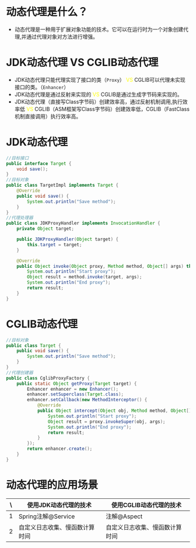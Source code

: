 # 动态代理是什么？

- 动态代理是一种用于扩展对象功能的技术。它可以在运行时为一个对象创建代理,并通过代理对象对方法进行增强。


# JDK动态代理 VS CGLIB动态代理

- JDK动态代理只能代理实现了接口的类（`Proxy`） <span style="color:yellow;">VS</span> CGLIB可以代理未实现接口的类。（`Enhancer`）
- JDK动态代理是通过反射来实现的 <span style="color:yellow;">VS</span> CGLIB是通过生成字节码来实现的。
- JDK动态代理（直接写Class字节码）创建效率高，通过反射机制调用,执行效率低 <span style="color:yellow;">VS</span> CGLIB（ASM框架写Class字节码）创建效率低，CGLIB（FastClass机制直接调用）执行效率高。

# JDK动态代理

```java
//目标接口
public interface Target {
    void save();
}
//目标对象
public class TargetImpl implements Target {
    @Override
    public void save() {
        System.out.println("Save method");
    }
}  
//代理处理器
public class JDKProxyHandler implements InvocationHandler {
    private Object target;

    public JDKProxyHandler(Object target) {
        this.target = target;
    }

    @Override
    public Object invoke(Object proxy, Method method, Object[] args) throws Throwable {
        System.out.println("Start proxy");
        Object result = method.invoke(target, args);
        System.out.println("End proxy");
        return result;
    }
}
```

# CGLIB动态代理

```java
//目标对象
public class Target {
    public void save() {
        System.out.println("Save method");
    }
}
//代理创建器
public class CglibProxyFactory {
    public static Object getProxy(Target target) {
        Enhancer enhancer = new Enhancer();
        enhancer.setSuperclass(Target.class);
        enhancer.setCallback(new MethodInterceptor() {
            @Override
            public Object intercept(Object obj, Method method, Object[] args, MethodProxy proxy) throws Throwable {
                System.out.println("Start proxy");
                Object result = proxy.invokeSuper(obj, args);
                System.out.println("End proxy");
                return result;
            }
        });
        return enhancer.create();
    }
} 
```

# 动态代理的应用场景

| \   | 使用JDK动态代理的技术     | 使用CGLIB动态代理的技术  |
| --- | ---------------- | --------------- |
| 1   | Spring注解@Service | 注解@Aspect       |
| 2   | 自定义日志收集、慢函数计算时间  | 自定义日志收集、慢函数计算时间 |